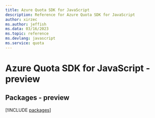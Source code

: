 ```yaml
---
title: Azure Quota SDK for JavaScript
description: Reference for Azure Quota SDK for JavaScript
author: xirzec
ms.author: jeffish
ms.data: 03/16/2023
ms.topic: reference
ms.devlang: javascript
ms.service: quota
---
```

# Azure Quota SDK for JavaScript - preview
## Packages - preview
[!INCLUDE [packages](quota-index.md)]